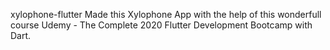 xylophone-flutter
Made this Xylophone App with the help of this wonderfull course Udemy - The Complete 2020 Flutter Development Bootcamp with Dart.
